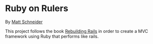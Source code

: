 # Ruby on Rulers

By [Matt Schneider](github.com/MBSchneider)

This project follows the book [Rebuilding Rails](http://rebuilding-rails.com/) in order to create a MVC framework using Ruby that performs like rails.
